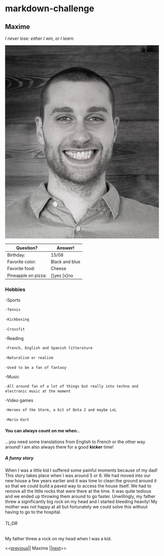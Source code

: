 # markdown-challenge
## Maxime

*I never lose: either I win, or I learn.*

![Photo](./Photo%20moi%20(1).jpeg)

|Question?|Answer!             |
|---------|--------------------|
|Birthday:|15/08               |
|Favorite color:|Black and blue|
|Favorite food:|Cheese         |
|Pineapple on pizza:|[]yes [x]no|

### Hobbies

-Sports

    -Tennis

    -Kickboxing

    -Crossfit

-Reading

    -French, English and Spanish litterature

    -Naturalism or realism

    -Used to be a fan of fantasy

-Music

    -All around fan of a lot of things but really into techno and electronic music at the moment

-Video games

    -Heroes of the Storm, a bit of Dota 2 and maybe LoL
    
    -Mario Kart

#### You can always count on me when..

...you need some translations from English to French or the other way around! I am also always there for a good **kicker** time!

##### A funny story

When I was a little kid I suffered some painful moments because of my dad!
This story takes place when I was around 5 or 6. We had moved into our new house a few years earlier and it was time to clean the ground around it so that we could build a paved way to access the house itself. We had to remove all the little rocks that were there at the time. It was quite tedious and we ended up throwing them around to go faster. Unwillingly, my father threw a significantly big rock on my head and I started bleeding heavily! My mother was not happy at all but fortunately we could solve this without having to go to the hospital.

###### TL;DR

My father threw a rock on my head when I was a kid.

<<[previous](https://github.com/LukaB15/markdown-challenge.git)|| Maxime ||[next](https://github.com/Sephiryah/markdown-challenge)>>

